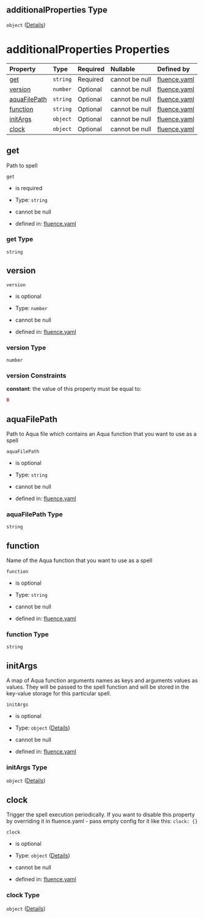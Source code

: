 ## additionalProperties Type

`object` ([Details](fluence-properties-spells-additionalproperties.md))

# additionalProperties Properties

| Property                      | Type     | Required | Nullable       | Defined by                                                                                                                                                                                           |
| :---------------------------- | :------- | :------- | :------------- | :--------------------------------------------------------------------------------------------------------------------------------------------------------------------------------------------------- |
| [get](#get)                   | `string` | Required | cannot be null | [fluence.yaml](fluence-properties-spells-additionalproperties-properties-get.md "https://fluence.dev/schemas/fluence.yaml#/properties/spells/additionalProperties/properties/get")                   |
| [version](#version)           | `number` | Optional | cannot be null | [fluence.yaml](fluence-properties-spells-additionalproperties-properties-version.md "https://fluence.dev/schemas/fluence.yaml#/properties/spells/additionalProperties/properties/version")           |
| [aquaFilePath](#aquafilepath) | `string` | Optional | cannot be null | [fluence.yaml](fluence-properties-spells-additionalproperties-properties-aquafilepath.md "https://fluence.dev/schemas/fluence.yaml#/properties/spells/additionalProperties/properties/aquaFilePath") |
| [function](#function)         | `string` | Optional | cannot be null | [fluence.yaml](fluence-properties-spells-additionalproperties-properties-function.md "https://fluence.dev/schemas/fluence.yaml#/properties/spells/additionalProperties/properties/function")         |
| [initArgs](#initargs)         | `object` | Optional | cannot be null | [fluence.yaml](fluence-properties-spells-additionalproperties-properties-initargs.md "https://fluence.dev/schemas/fluence.yaml#/properties/spells/additionalProperties/properties/initArgs")         |
| [clock](#clock)               | `object` | Optional | cannot be null | [fluence.yaml](fluence-properties-spells-additionalproperties-properties-clock.md "https://fluence.dev/schemas/fluence.yaml#/properties/spells/additionalProperties/properties/clock")               |

## get

Path to spell

`get`

*   is required

*   Type: `string`

*   cannot be null

*   defined in: [fluence.yaml](fluence-properties-spells-additionalproperties-properties-get.md "https://fluence.dev/schemas/fluence.yaml#/properties/spells/additionalProperties/properties/get")

### get Type

`string`

## version



`version`

*   is optional

*   Type: `number`

*   cannot be null

*   defined in: [fluence.yaml](fluence-properties-spells-additionalproperties-properties-version.md "https://fluence.dev/schemas/fluence.yaml#/properties/spells/additionalProperties/properties/version")

### version Type

`number`

### version Constraints

**constant**: the value of this property must be equal to:

```json
0
```

## aquaFilePath

Path to Aqua file which contains an Aqua function that you want to use as a spell

`aquaFilePath`

*   is optional

*   Type: `string`

*   cannot be null

*   defined in: [fluence.yaml](fluence-properties-spells-additionalproperties-properties-aquafilepath.md "https://fluence.dev/schemas/fluence.yaml#/properties/spells/additionalProperties/properties/aquaFilePath")

### aquaFilePath Type

`string`

## function

Name of the Aqua function that you want to use as a spell

`function`

*   is optional

*   Type: `string`

*   cannot be null

*   defined in: [fluence.yaml](fluence-properties-spells-additionalproperties-properties-function.md "https://fluence.dev/schemas/fluence.yaml#/properties/spells/additionalProperties/properties/function")

### function Type

`string`

## initArgs

A map of Aqua function arguments names as keys and arguments values as values. They will be passed to the spell function and will be stored in the key-value storage for this particular spell.

`initArgs`

*   is optional

*   Type: `object` ([Details](fluence-properties-spells-additionalproperties-properties-initargs.md))

*   cannot be null

*   defined in: [fluence.yaml](fluence-properties-spells-additionalproperties-properties-initargs.md "https://fluence.dev/schemas/fluence.yaml#/properties/spells/additionalProperties/properties/initArgs")

### initArgs Type

`object` ([Details](fluence-properties-spells-additionalproperties-properties-initargs.md))

## clock

Trigger the spell execution periodically. If you want to disable this property by overriding it in fluence.yaml - pass empty config for it like this: `clock: {}`

`clock`

*   is optional

*   Type: `object` ([Details](fluence-properties-spells-additionalproperties-properties-clock.md))

*   cannot be null

*   defined in: [fluence.yaml](fluence-properties-spells-additionalproperties-properties-clock.md "https://fluence.dev/schemas/fluence.yaml#/properties/spells/additionalProperties/properties/clock")

### clock Type

`object` ([Details](fluence-properties-spells-additionalproperties-properties-clock.md))
